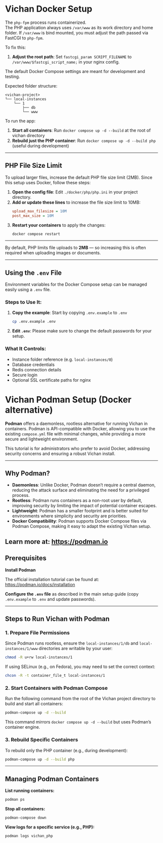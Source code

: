 # Vichan Docker Setup

The `php-fpm` process runs containerized.  
The PHP application always uses `/var/www` as its work directory and home folder. If `/var/www` is bind mounted, you must adjust the path passed via FastCGI to `php-fpm`.

To fix this:
1. **Adjust the root path**: Set `fastcgi_param SCRIPT_FILENAME` to `/var/www/$fastcgi_script_name;` in your nginx config.

The default Docker Compose settings are meant for development and testing.

Expected folder structure:
```
<vichan-project>
└── local-instances
    └── 1
        ├── db
        └── www
```

To run the app:
1. **Start all containers**: Run `docker compose up -d --build` at the root of vichan directory
2. **Rebuild just the PHP container**: Run `docker compose up -d --build php` (useful during development)

---

## PHP File Size Limit

To upload larger files, increase the default PHP file size limit (2MB). Since this setup uses Docker, follow these steps:

1. **Open the config file**: Edit `./docker/php/php.ini` in your project directory.
2. **Add or update these lines** to increase the file size limit to 10MB:
   ```ini
   upload_max_filesize = 10M
   post_max_size = 10M
   ```
3. **Restart your containers** to apply the changes:
   ```bash
   docker compose restart
   ```

---

By default, PHP limits file uploads to **2MB** — so increasing this is often required when uploading images or documents.

---

## Using the `.env` File

Environment variables for the Docker Compose setup can be managed easily using a `.env` file.

### Steps to Use It:
1. **Copy the example**: Start by copying `.env.example` to `.env`
   ```bash
   cp .env.example .env
   ```
2. **Edit `.env`**: Please make sure to change the default passwords for your setup.

### What It Controls:
- Instance folder reference (e.g. `local-instances/0`)
- Database credentials
- Redis connection details
- Secure login
- Optional SSL certificate paths for nginx


# Vichan Podman Setup (Docker alternative)

**Podman** offers a daemonless, rootless alternative for running Vichan in containers. Podman is API-compatible with Docker, allowing you to use the existing `compose.yml` file with minimal changes, while providing a more secure and lightweight environment.

This tutorial is for administrators who prefer to avoid Docker, addressing security concerns and ensuring a robust Vichan install.

---

## Why Podman?

- **Daemonless**: Unlike Docker, Podman doesn’t require a central daemon, reducing the attack surface and eliminating the need for a privileged process.
- **Rootless**: Podman runs containers as a non-root user by default, improving security by limiting the impact of potential container escapes.
- **Lightweight**: Podman has a smaller footprint and is better suited for environments where simplicity and security are priorities.
- **Docker Compatibility**: Podman supports Docker Compose files via Podman Compose, making it easy to adapt the existing Vichan setup.

Learn more at: https://podman.io
---

## Prerequisites

**Install Podman**

The official installation tutorial can be found at: https://podman.io/docs/installation

**Configure the `.env` file** as described in the main setup guide (copy `.env.example` to `.env` and update passwords).

---

## Steps to Run Vichan with Podman

### 1. Prepare File Permissions

Since Podman runs rootless, ensure the `local-instances/1/db` and `local-instances/1/www` directories are writable by your user:

```bash
chmod -R u+rw local-instances/1
```

If using SELinux (e.g., on Fedora), you may need to set the correct context:

```bash
chcon -R -t container_file_t local-instances/1
```

### 2. Start Containers with Podman Compose

Run the following command from the root of the Vichan project directory to build and start all containers:

```bash
podman-compose up -d --build
```

This command mirrors `docker compose up -d --build` but uses Podman’s container engine.

### 3. Rebuild Specific Containers

To rebuild only the PHP container (e.g., during development):

```bash
podman-compose up -d --build php
```

---

## Managing Podman Containers

**List running containers:**

```bash
podman ps
```

**Stop all containers:**

```bash
podman-compose down
```

**View logs for a specific service (e.g., PHP):**

```bash
podman logs vichan_php
```
